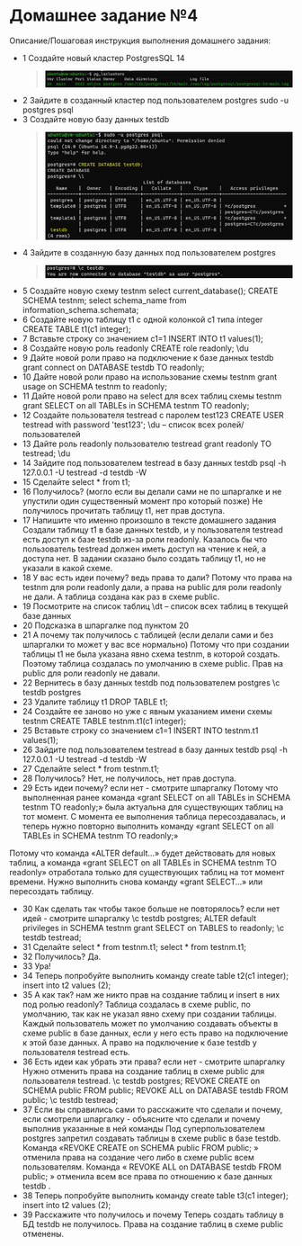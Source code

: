 # Домашнее задание №4

Описание/Пошаговая инструкция выполнения домашнего задания:

* 1 Создайте новый кластер PostgresSQL 14
  > <img src="pic/1.JPG" align="center" />
* 2 Зайдите в созданный кластер под пользователем postgres
sudo -u postgres psql
* 3 Создайте новую базу данных testdb
  > <img src="pic/3.JPG" align="center" />
* 4 Зайдите в созданную базу данных под пользователем postgres
  > <img src="pic/4.JPG" align="center" />
* 5 Создайте новую схему testnm
select current_database();
CREATE SCHEMA testnm;
select schema_name from information_schema.schemata;
* 6 Создайте новую таблицу t1 с одной колонкой c1 типа integer
CREATE TABLE t1(c1 integer);
* 7 Вставьте строку со значением c1=1
INSERT INTO t1 values(1);
* 8 Создайте новую роль readonly
CREATE role readonly;
\du
* 9 Дайте новой роли право на подключение к базе данных testdb
grant connect on DATABASE testdb TO readonly;
* 10 Дайте новой роли право на использование схемы testnm 
grant usage on SCHEMA testnm to readonly;
* 11 Дайте новой роли право на select для всех таблиц схемы testnm 
grant SELECT on all TABLEs in SCHEMA testnm TO readonly;
* 12 Создайте пользователя testread с паролем test123 
CREATE USER testread with password 'test123';
\du – список всех ролей/пользователей
* 13 Дайте роль readonly пользователю testread 
grant readonly TO testread; 
\du
* 14 Зайдите под пользователем testread в базу данных testdb
psql -h 127.0.0.1 -U testread -d testdb -W
* 15 Сделайте select * from t1;
* 16 Получилось? (могло если вы делали сами не по шпаргалке и не упустили один существенный момент про который позже)
Не получилось прочитать таблицу t1, нет прав доступа. 
* 17 Напишите что именно произошло в тексте домашнего задания
Создали таблицу t1 в базе данных testdb, и у пользователя testread  есть доступ к базе testdb из-за роли readonly. Казалось бы что пользователь testread должен иметь доступ на чтение к ней, а доступа нет.  В задании сказано было создать таблицу t1, но не указали в какой схеме.
* 18 У вас есть идеи почему? ведь права то дали?
Потому что права на testnm для роли readonly дали, а права на public для роли readonly не дали. А таблица создана как раз в  схеме public.
* 19 Посмотрите на список таблиц
\dt – список всех таблиц в текущей базе данных
* 20 Подсказка в шпаргалке под пунктом 20
* 21 А почему так получилось с таблицей (если делали сами и без шпаргалки то может у вас все нормально)
Потому что при создании таблицы t1 не была указана явно схема testnm, в которой создать. Поэтому таблица создалась по умолчанию в схеме public. 
Прав на public для роли readonly не давали.
* 22 Вернитесь в базу данных testdb под пользователем postgres
\c testdb postgres
* 23 Удалите таблицу t1
DROP TABLE t1;
* 24 Создайте ее заново но уже с явным указанием имени схемы testnm
CREATE TABLE testnm.t1(c1 integer);
* 25 Вставьте строку со значением c1=1
INSERT INTO testnm.t1 values(1);
* 26 Зайдите под пользователем testread в базу данных testdb
psql -h 127.0.0.1 -U testread -d testdb -W
* 27 Сделайте select * from testnm.t1;
* 28 Получилось?
Нет, не получилось, нет прав доступа.
* 29 Есть идеи почему? если нет - смотрите шпаргалку
Потому что выполненная ранее команда «grant SELECT on all TABLEs in SCHEMA testnm TO readonly;» была актуальна для существующих таблиц на тот момент. 
С момента ее выполнения таблица пересоздавалась, и теперь нужно повторно выполнить команду «grant SELECT on all TABLEs in SCHEMA testnm TO readonly;»

Потому что команда «ALTER default…» будет действовать для новых таблиц, а команда «grant SELECT on all TABLEs in SCHEMA testnm TO readonly» отработала только для существующих таблиц на тот момент времени. Нужно выполнить снова  команду «grant SELECT…» или пересоздать таблицу.
* 30 Как сделать так чтобы такое больше не повторялось? если нет идей - смотрите шпаргалку
\c testdb postgres; 
ALTER default privileges in SCHEMA testnm grant SELECT on TABLES to readonly; 
\c testdb testread;
* 31 Сделайте select * from testnm.t1;
select * from testnm.t1;
* 32 Получилось?
Да.
* 33 Ура!
* 34 Теперь попробуйте выполнить команду create table t2(c1 integer); insert into t2 values (2);
* 35 А как так? нам же никто прав на создание таблиц и insert в них под ролью readonly?
Таблица создалась в схеме public, по умолчанию, так как не указал явно схему при создании таблицы. 
Каждый пользователь может по умолчанию создавать объекты в схеме public в базе данных, если у него есть право на подключение к этой базе данных.
А право на подключение к базе testdb у пользователя testread есть.
* 36 Есть идеи как убрать эти права? если нет - смотрите шпаргалку
Нужно отменить права на создание таблиц в схеме public для пользователя testread.
\c testdb postgres; 
REVOKE CREATE on SCHEMA public FROM public; 
REVOKE ALL on DATABASE testdb FROM public; 
\c testdb testread;
* 37 Если вы справились сами то расскажите что сделали и почему, если смотрели шпаргалку - объясните что сделали и почему выполнив указанные в ней команды
Под суперпользователем postgres запретил создавать таблицы в схеме public в базе testdb.
Команда «REVOKE CREATE on SCHEMA public FROM public; » отменила права на создание чего либо в схеме public  всем пользователям.
Команда « REVOKE ALL on DATABASE testdb FROM public; » отменила всем все права по отношению к базе данных  testdb  .
* 38 Теперь попробуйте выполнить команду create table t3(c1 integer); insert into t2 values (2);
* 39 Расскажите что получилось и почему
Теперь создать таблицу в БД testdb не получилось. Права на создание таблиц в схеме  public отменены. 

